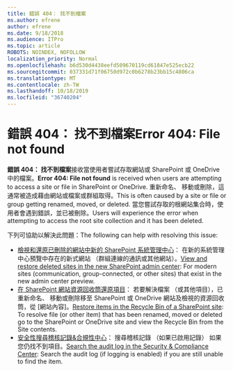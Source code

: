 ```yaml
---
title: 錯誤 404： 找不到檔案
ms.author: efrene
author: efrene
ms.date: 9/18/2018
ms.audience: ITPro
ms.topic: article
ROBOTS: NOINDEX, NOFOLLOW
localization_priority: Normal
ms.openlocfilehash: b6d530d4438eefd509670119cd61847e525ecb22
ms.sourcegitcommit: 037331d71f06750d972c0b6278b23bb15c4806ca
ms.translationtype: MT
ms.contentlocale: zh-TW
ms.lasthandoff: 10/18/2019
ms.locfileid: "36740204"
---
```

# <a name="error-404-file-not-found"></a><span data-ttu-id="01665-102">錯誤 404： 找不到檔案</span><span class="sxs-lookup"><span data-stu-id="01665-102">Error 404: File not found</span></span>

<span data-ttu-id="01665-103">**錯誤 404： 找不到檔案**接收當使用者嘗試存取網站或 SharePoint 或 OneDrive 中的檔案。</span><span class="sxs-lookup"><span data-stu-id="01665-103">**Error 404: File not found** is received when users are attempting to access a site or file in SharePoint or OneDrive.</span></span> <span data-ttu-id="01665-104">重新命名、 移動或刪除，這通常被造成藉由網站或檔案或群組取得。</span><span class="sxs-lookup"><span data-stu-id="01665-104">This is often caused by a site or file or group getting renamed, moved, or deleted.</span></span>
<span data-ttu-id="01665-105">當您嘗試存取的根網站集合時，使用者會遇到錯誤，並已被刪除。</span><span class="sxs-lookup"><span data-stu-id="01665-105">Users will experience the error when attempting to access the root site collection and it has been deleted.</span></span>

<span data-ttu-id="01665-106">下列可協助以解決此問題：</span><span class="sxs-lookup"><span data-stu-id="01665-106">The following can help with resolving this issue:</span></span>
- <span data-ttu-id="01665-107">[檢視和還原已刪除的網站中新的 SharePoint 系統管理中心](https://docs.microsoft.com/sharepoint/view-and-restore-deleted-sites-in-new-admin-center)： 在新的系統管理中心預覽中存在的新式網站 （群組連線的通訊或其他網站）。</span><span class="sxs-lookup"><span data-stu-id="01665-107">[View and restore deleted sites in the new SharePoint admin center](https://docs.microsoft.com/sharepoint/view-and-restore-deleted-sites-in-new-admin-center):  For modern sites (communication, group-connected, or other sites) that exist in the new admin center preview.</span></span>
- <span data-ttu-id="01665-108">[在 SharePoint 網站資源回收筒還原項目](https://support.office.com/article/Restore-items-in-the-Recycle-Bin-of-a-SharePoint-site-6df466b6-55f2-4898-8d6e-c0dff851a0be)： 若要解決檔案 （或其他項目），已重新命名、 移動或刪除移至 SharePoint 或 OneDrive 網站及檢視的資源回收筒，從 [網站內容]。</span><span class="sxs-lookup"><span data-stu-id="01665-108">[Restore items in the Recycle Bin of a SharePoint site](https://support.office.com/article/Restore-items-in-the-Recycle-Bin-of-a-SharePoint-site-6df466b6-55f2-4898-8d6e-c0dff851a0be):  To resolve file (or other item) that has been renamed, moved or deleted go to the SharePoint or OneDrive site and view the Recycle Bin from the Site contents.</span></span>
- <span data-ttu-id="01665-109">[安全性搜尋稽核記錄&amp;合規性中心](https://docs.microsoft.com/office365/securitycompliance/search-the-audit-log-in-security-and-compliance)： 搜尋稽核記錄 （如果已啟用記錄） 如果您仍找不到項目。</span><span class="sxs-lookup"><span data-stu-id="01665-109">[Search the audit log in the Security &amp; Compliance Center](https://docs.microsoft.com/office365/securitycompliance/search-the-audit-log-in-security-and-compliance):  Search the audit log (if logging is enabled) if you are still unable to find the item.</span></span>